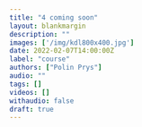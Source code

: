 ```yaml
---
title: "4 coming soon"
layout: blankmargin
description: ""
images: ['/img/kdl800x400.jpg']
date: 2022-02-07T14:00:00Z
label: "course"
authors: ["Polin Prys"]
audio: ""
tags: []
videos: []
withaudio: false
draft: true
---
```


